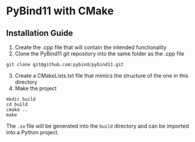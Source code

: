 # PyBind11 with CMake
## Installation Guide
1. Create the .cpp file that will contain the intended functionality
2. Clone the PyBind11 git repository into the same folder as the .cpp file
```
git clone git@github.com:pybind/pybind11.git
```
3. Create a CMakeLists.txt file that mimics the structure of the one in this directory
4. Make the project
```
mkdir build
cd build
cmake ..
make
```

The ```.so``` file will be generated into the ```build``` directory and can be imported into a Python project.